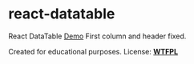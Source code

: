 # react-datatable
React DataTable [Demo](http://speedingdeer.github.io/react-datatable)
First column and header fixed.


Created for educational purposes.
License: **[WTFPL](https://pl.wikipedia.org/wiki/WTFPL)**